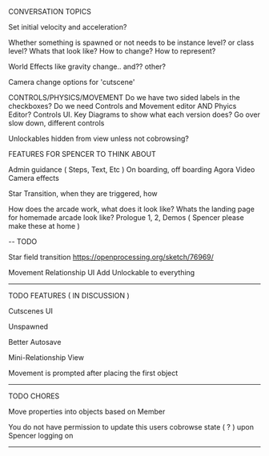 CONVERSATION TOPICS

Set initial velocity and acceleration?

Whether something is spawned or not needs to be instance level? or class level? Whats that look like? How to change? How to represent?

World Effects like gravity change.. and?? other?

Camera change options for 'cutscene'

CONTROLS/PHYSICS/MOVEMENT
Do we have two sided labels in the checkboxes?
Do we need Controls and Movement editor AND Phyics Editor?
Controls UI. Key Diagrams to show what each version does?
Go over slow down, different controls

Unlockables hidden from view unless not cobrowsing?

FEATURES FOR SPENCER TO THINK ABOUT

Admin guidance ( Steps, Text, Etc )
On boarding, off boarding
Agora Video Camera effects

Star Transition, when they are triggered, how 

How does the arcade work, what does it look like?
Whats the landing page for homemade arcade look like?
Prologue 1, 2, Demos ( Spencer please make these at home )

--
TODO

Star field transition
https://openprocessing.org/sketch/76969/

Movement
Relationship UI
Add Unlockable to everything

--------

TODO FEATURES ( IN DISCUSSION )

Cutscenes UI

Unspawned

Better Autosave

Mini-Relationship View

Movement is prompted after placing the first object

------

TODO CHORES 

Move properties into objects based on Member

You do not have permission to update this users cobrowse state ( ? ) upon Spencer logging on 

------